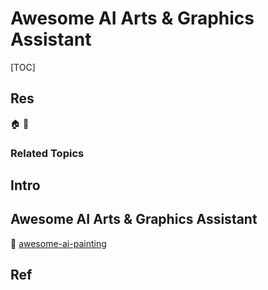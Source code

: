 # Awesome AI Arts & Graphics Assistant

[TOC]



## Res
🏠 
🚧 


### Related Topics



## Intro



## Awesome AI Arts & Graphics Assistant
🔗 [awesome-ai-painting](https://github.com/hua1995116/awesome-ai-painting)



## Ref
